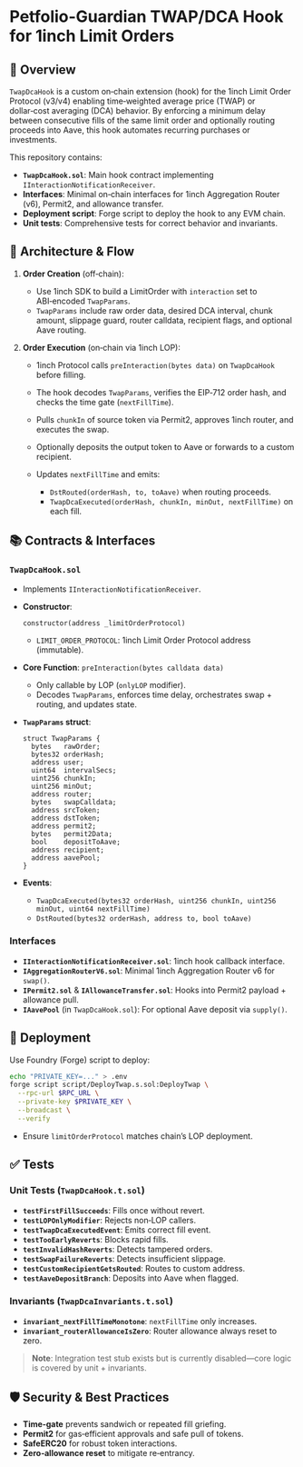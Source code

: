 # Petfolio-Guardian TWAP/DCA Hook for 1inch Limit Orders

## 📖 Overview

`TwapDcaHook` is a custom on‑chain extension (hook) for the 1inch Limit Order Protocol (v3/v4) enabling time‑weighted average price (TWAP) or dollar‑cost averaging (DCA) behavior. By enforcing a minimum delay between consecutive fills of the same limit order and optionally routing proceeds into Aave, this hook automates recurring purchases or investments.

This repository contains:

* **`TwapDcaHook.sol`**: Main hook contract implementing `IInteractionNotificationReceiver`.
* **Interfaces**: Minimal on‑chain interfaces for 1inch Aggregation Router (v6), Permit2, and allowance transfer.
* **Deployment script**: Forge script to deploy the hook to any EVM chain.
* **Unit tests**: Comprehensive tests for correct behavior and invariants.

## 📐 Architecture & Flow

1. **Order Creation** (off‑chain):

   * Use 1inch SDK to build a LimitOrder with `interaction` set to ABI‑encoded `TwapParams`.
   * `TwapParams` include raw order data, desired DCA interval, chunk amount, slippage guard, router calldata, recipient flags, and optional Aave routing.

2. **Order Execution** (on‑chain via 1inch LOP):

   * 1inch Protocol calls `preInteraction(bytes data)` on `TwapDcaHook` before filling.
   * The hook decodes `TwapParams`, verifies the EIP‑712 order hash, and checks the time gate (`nextFillTime`).
   * Pulls `chunkIn` of source token via Permit2, approves 1inch router, and executes the swap.
   * Optionally deposits the output token to Aave or forwards to a custom recipient.
   * Updates `nextFillTime` and emits:

     * `DstRouted(orderHash, to, toAave)` when routing proceeds.
     * `TwapDcaExecuted(orderHash, chunkIn, minOut, nextFillTime)` on each fill.

## 📚 Contracts & Interfaces

### `TwapDcaHook.sol`

* Implements `IInteractionNotificationReceiver`.
* **Constructor**:

  ```solidity
  constructor(address _limitOrderProtocol)
  ```

  * `LIMIT_ORDER_PROTOCOL`: 1inch Limit Order Protocol address (immutable).
* **Core Function**: `preInteraction(bytes calldata data)`

  * Only callable by LOP (`onlyLOP` modifier).
  * Decodes `TwapParams`, enforces time delay, orchestrates swap + routing, and updates state.
* **`TwapParams` struct**:

  ```solidity
  struct TwapParams {
    bytes   rawOrder;
    bytes32 orderHash;
    address user;
    uint64  intervalSecs;
    uint256 chunkIn;
    uint256 minOut;
    address router;
    bytes   swapCalldata;
    address srcToken;
    address dstToken;
    address permit2;
    bytes   permit2Data;
    bool    depositToAave;
    address recipient;
    address aavePool;
  }
  ```
* **Events**:

  * `TwapDcaExecuted(bytes32 orderHash, uint256 chunkIn, uint256 minOut, uint64 nextFillTime)`
  * `DstRouted(bytes32 orderHash, address to, bool toAave)`

### Interfaces

* **`IInteractionNotificationReceiver.sol`**: 1inch hook callback interface.
* **`IAggregationRouterV6.sol`**: Minimal 1inch Aggregation Router v6 for `swap()`.
* **`IPermit2.sol`** & **`IAllowanceTransfer.sol`**: Hooks into Permit2 payload + allowance pull.
* **`IAavePool`** (in `TwapDcaHook.sol`): For optional Aave deposit via `supply()`.

## 🔧 Deployment

Use Foundry (Forge) script to deploy:

```bash
echo "PRIVATE_KEY=..." > .env
forge script script/DeployTwap.s.sol:DeployTwap \
  --rpc-url $RPC_URL \
  --private-key $PRIVATE_KEY \
  --broadcast \
  --verify
```

* Ensure `limitOrderProtocol` matches chain’s LOP deployment.

## ✅ Tests

### Unit Tests (`TwapDcaHook.t.sol`)

* **`testFirstFillSucceeds`**: Fills once without revert.
* **`testLOPOnlyModifier`**: Rejects non‑LOP callers.
* **`testTwapDcaExecutedEvent`**: Emits correct fill event.
* **`testTooEarlyReverts`**: Blocks rapid fills.
* **`testInvalidHashReverts`**: Detects tampered orders.
* **`testSwapFailureReverts`**: Detects insufficient slippage.
* **`testCustomRecipientGetsRouted`**: Routes to custom address.
* **`testAaveDepositBranch`**: Deposits into Aave when flagged.

### Invariants (`TwapDcaInvariants.t.sol`)

* **`invariant_nextFillTimeMonotone`**: `nextFillTime` only increases.
* **`invariant_routerAllowanceIsZero`**: Router allowance always reset to zero.

> **Note**: Integration test stub exists but is currently disabled—core logic is covered by unit + invariants.

## 🛡️ Security & Best Practices

* **Time‑gate** prevents sandwich or repeated fill griefing.
* **Permit2** for gas‑efficient approvals and safe pull of tokens.
* **SafeERC20** for robust token interactions.
* **Zero‑allowance reset** to mitigate re‑entrancy.

